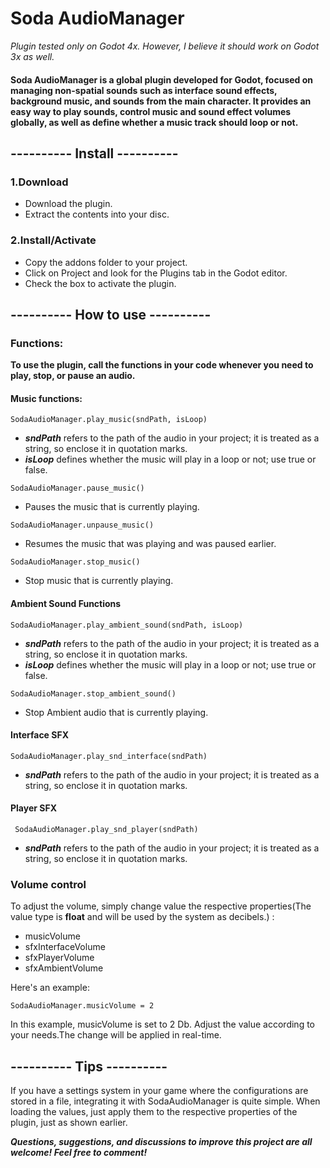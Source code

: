 # Soda AudioManager
*Plugin tested only on Godot 4x. However, I believe it should work on Godot 3x as well.*

#### Soda AudioManager is a global plugin developed for Godot, focused on managing non-spatial sounds such as interface sound effects, background music, and sounds from the main character. It provides an easy way to play sounds, control music and sound effect volumes globally, as well as define whether a music track should loop or not.

## ---------- Install ----------

### 1.Download

- Download the plugin.
- Extract the contents into your disc.

### 2.Install/Activate

- Copy the addons folder to your project.
- Click on Project and look for the Plugins  tab in the Godot editor.
- Check the box to activate the plugin.

## ---------- How to use ----------

### Functions:
**To use the plugin, call the functions in your code whenever you need to play, stop, or pause an audio.**

#### Music functions:
```
SodaAudioManager.play_music(sndPath, isLoop)
```
+ ***sndPath*** refers to the path of the audio in your project; it is treated as a string, so enclose it in quotation marks.
+ ***isLoop*** defines whether the music will play in a loop or not; use true or false.

```
SodaAudioManager.pause_music()
```
- Pauses the music that is currently playing.

```
SodaAudioManager.unpause_music()
```
- Resumes the music that was playing and was paused earlier.

```
SodaAudioManager.stop_music()
```
- Stop music that is currently playing.
	
#### Ambient Sound Functions
```
SodaAudioManager.play_ambient_sound(sndPath, isLoop)
```
- ***sndPath*** refers to the path of the audio in your project; it is treated as a string, so enclose it in quotation marks.
- ***isLoop*** defines whether the music will play in a loop or not; use true or false.
	
```
SodaAudioManager.stop_ambient_sound()
```
- Stop Ambient audio that is currently playing.

#### Interface SFX
```
SodaAudioManager.play_snd_interface(sndPath)
```
- ***sndPath*** refers to the path of the audio in your project; it is treated as a string, so enclose it in quotation marks.
	
#### Player SFX
 ```
  SodaAudioManager.play_snd_player(sndPath)
 ```
- ***sndPath*** refers to the path of the audio in your project; it is treated as a string, so enclose it in quotation marks.
	
### Volume control
To adjust the volume, simply change value the respective properties(The value type is **float** and will be used by the system as decibels.) :

- musicVolume
- sfxInterfaceVolume
- sfxPlayerVolume
- sfxAmbientVolume

Here's an example:
``` 
SodaAudioManager.musicVolume = 2
```
In this example, musicVolume is set to 2 Db. Adjust the value according to your needs.The change will be applied in real-time.

## ---------- Tips ----------
If you have a settings system in your game where the configurations are stored in a file, integrating it with SodaAudioManager is quite simple. When loading the values, just apply them to the respective properties of the plugin, just as shown earlier.

***Questions, suggestions, and discussions to improve this project are all welcome! Feel free to comment!***
